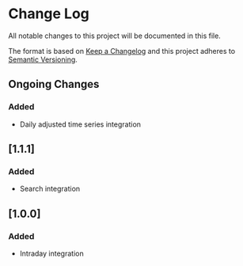 # Change Log

All notable changes to this project will be documented in this file.

The format is based on [Keep a Changelog](http://keepachangelog.com/)
and this project adheres to [Semantic Versioning](http://semver.org/).

## Ongoing Changes

### Added

- Daily adjusted time series integration

## [1.1.1]

### Added

- Search integration

## [1.0.0]

### Added

- Intraday integration
